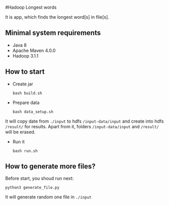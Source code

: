 #Hadoop Longest words

It is app, which finds the longest word[s] in file[s]. 

## Minimal system requirements
* Java 8
* Apache Maven 4.0.0
* Hadoop 3.1.1

## How to start

* Create jar

  ```bash build.sh```

* Prepare data

  ```bash data_setup.sh```
  
It will copy date from `./input` to hdfs `/input-data/input`
and create into hdfs `/result/` for results. Apart from it, folders `/input-data/input` and `/result/` will be erased. 
  
* Run it

  ```bash run.sh```
  
## How to generate more files?

Before start, you shoud run next:

  ```python3 generate_file.py``` 
  
It will generate random one file in `./input `

